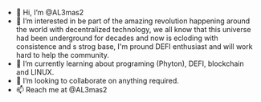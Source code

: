 - 👋 Hi, I’m @AL3mas2
- 👀 I’m interested in be part of the amazing revolution happening around the world with decentralized technology, we all know that this universe had been underground for decades and now is ecloding with consistence and s strog base, I'm pround DEFI enthusiast and will work hard to help the community.
- 🌱 I’m currently learning about programing (Phyton), DEFI, blockchain and LINUX.
- 💞️ I’m looking to collaborate on anything required.
- 📫 Reach me at @AL3mas2

<!---
AL3mas2/AL3mas2 is a ✨ special ✨ repository because its `README.md` (this file) appears on your GitHub profile.
You can click the Preview link to take a look at your changes.
--->

